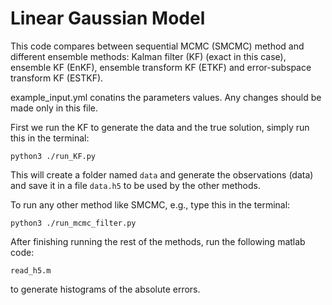 # Linear Gaussian Model
This code compares between sequential MCMC (SMCMC) method and different ensemble methods: Kalman filter (KF) (exact in this case), ensemble KF (EnKF), ensemble transform KF (ETKF) and error-subspace transform KF (ESTKF).

example_input.yml conatins the parameters values. Any changes should be made only in this file.

First we run the KF to generate the data and the true solution, simply run this in the terminal:
```
python3 ./run_KF.py
```
This will create a folder named ``` data ``` and generate the observations (data) and save it in a file ```data.h5``` to be used by the other methods.

To run any other method like SMCMC, e.g., type this in the terminal:
```
python3 ./run_mcmc_filter.py
```

After finishing running the rest of the methods, run the following matlab code:
```
read_h5.m
```
to generate histograms of the absolute errors.
